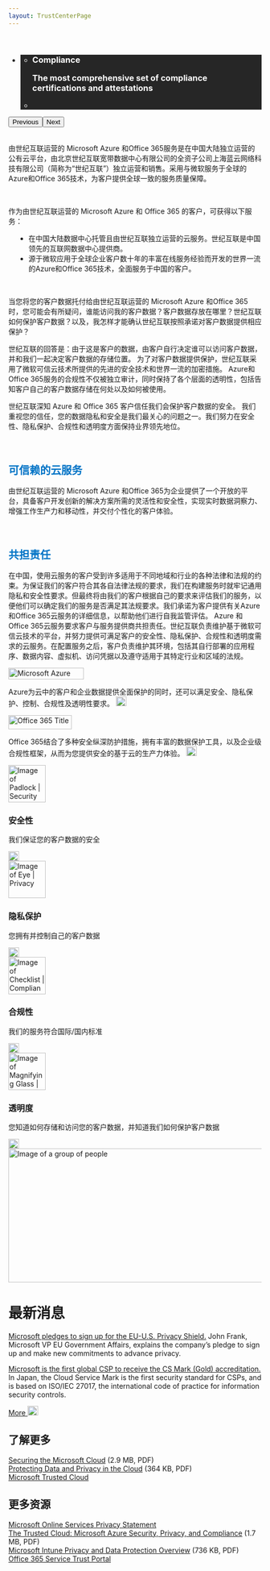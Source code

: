 ```yaml
---
layout: TrustCenterPage
---
```

<div class="row-fluid">
        <div class="span">
            <div>
                <div class="row-fluid wider hero grid-container" data-view4="1" data-view3="1" data-view2="1" data-view1="1" data-cols="1">
                    <div class="span bp0-col-1-1 bp1-col-1-1 bp2-col-1-1 bp3-col-1-1">
                        <br />
                        <div bi:type="slideshow" class="slideshow slideshow-hero hero" xmlns:bi="urn:schemas-microsoft-com:mscom:bi">
                            <ul bi:type="list" class="slides">
                                <li id="slide-1" bi:index="0" selectBi="">
                                    <div class="heroitem light-foreground" bi:type="heroitem">
                                        <div class="media" bi:parenttitle="t1">
                                            <a href="https://www.microsoft.com/en-us/TrustCenter/Compliance/default.aspx" bi:track="False" bi:titleflag="t1" bi:index="0">
                                                <div data-picture="" data-alt="Compliance" data-disable-swap-below="">
                                                    <div data-src="https://c.s-microsoft.com/en-us/CMSImages/MS_TrustCenter_Homepage_Header_Compliance.jpg?version=89273cdd-d8b4-83b7-6499-592ec6e9aafc"></div>
                                                    <noscript></noscript>
                                                </div>
                                            </a>
                                        </div>
                                        <div class="text" bi:type="cta">
                                            <div class="text-container">
                                                <div class="box" style="background: rgba(0,0,0,.85); color: #FFFFFF;">
                                                    <ul bi:type="list" class="headerCaption">
                                                        <li class="box-title">
                                                            <h3 class="box-title" bi:type="title" bi:title="t1" style="color: #FFFFFF;">
                                                                Compliance
                                                                <p>The most comprehensive set of compliance certifications and attestations</p>
                                                            </h3>
                                                        </li>
                                                        <li class="box-actions box-description"><a target="_self" class="mscom-link" href=""></a></li>
                                                    </ul>
                                                </div>
                                            </div>
                                        </div>
                                    </div>
                                </li>
                                <li id="slide-2" bi:index="1" selectBi="" style="display:none;">
                                    <div class="heroitem light-foreground" bi:type="heroitem">
                                        <div class="media" bi:parenttitle="t1">
                                            <a href="https://www.microsoft.com/en-us/TrustCenter/STP/default.aspx" bi:track="False" bi:titleflag="t1" bi:index="1">
                                                <div data-picture="" data-alt="Service Trust Portal" data-disable-swap-below="">
                                                    <div data-src="https://c.s-microsoft.com/en-us/CMSImages/MS_TrustCenter_Homepage_Header_STP_2.jpg?version=748c0130-9976-48be-3a47-8400e976118a"></div>
                                                    <noscript></noscript>
                                                </div>
                                            </a>
                                        </div>
                                        <div class="text" bi:type="cta">
                                            <div class="text-container">
                                                <div class="box" style="background: rgba(0,0,0,.85); color: #FFFFFF;">
                                                    <ul bi:type="list" class="headerCaption">
                                                        <li class="box-title">
                                                            <h3 class="box-title" bi:type="title" bi:title="t1" style="color: #FFFFFF;">
                                                                Service Trust Portal
                                                                <p>Access independent audit reports of our cloud services and security best practices</p>
                                                            </h3>
                                                        </li>
                                                        <li class="box-actions box-description"><a target="_self" class="mscom-link" href=""></a></li>
                                                    </ul>
                                                </div>
                                            </div>
                                        </div>
                                    </div>
                                </li>
                                <li id="slide-3" bi:index="2" selectBi="" style="display:none;">
                                    <div class="heroitem light-foreground" bi:type="heroitem">
                                        <div class="media" bi:parenttitle="t1">
                                            <a href="https://www.microsoft.com/en-us/TrustCenter/Privacy/You-are-in-control-of-your-data" bi:track="False" bi:titleflag="t1" bi:index="2">
                                                <div data-picture="" data-alt="Control over your data" data-disable-swap-below="">
                                                    <div data-src="https://c.s-microsoft.com/en-us/CMSImages/MS_TrustCenter_Homepage_Header_Control.jpg?version=c1064174-39f1-2e30-c254-ac4331f3bd91"></div>
                                                    <noscript></noscript>
                                                </div>
                                            </a>
                                        </div>
                                        <div class="text" bi:type="cta">
                                            <div class="text-container">
                                                <div class="box" style="background: rgba(0,0,0,.85); color: #FFFFFF;">
                                                    <ul bi:type="list" class="headerCaption">
                                                        <li class="box-title">
                                                            <h3 class="box-title" bi:type="title" bi:title="t1" style="color: #FFFFFF;">
                                                                Control over your data
                                                                <p>You know where your data is stored and how it is used</p>
                                                            </h3>
                                                        </li>
                                                        <li class="box-actions box-description"><a target="_self" class="mscom-link" href=""></a></li>
                                                    </ul>
                                                </div>
                                            </div>
                                        </div>
                                    </div>
                                </li>
                                <li id="slide-4" bi:index="3" selectBi="" style="display:none;">
                                    <div class="heroitem light-foreground" bi:type="heroitem">
                                        <div class="media" bi:parenttitle="t1">
                                            <a href="https://www.microsoft.com/en-us/TrustCenter/Security/default.aspx" bi:track="False" bi:titleflag="t1" bi:index="3">
                                                <div data-picture="" data-alt="Security" data-disable-swap-below="">
                                                    <div data-src="https://c.s-microsoft.com/en-us/CMSImages/MS_TrustCenter_Homepage_Header_Security.jpg?version=d72c05e4-bae3-beea-23bd-fb6d8f038640"></div>
                                                    <noscript></noscript>
                                                </div>
                                            </a>
                                        </div>
                                        <div class="text" bi:type="cta">
                                            <div class="text-container">
                                                <div class="box" style="background: rgba(0,0,0,.85); color: #FFFFFF;">
                                                    <ul bi:type="list" class="headerCaption">
                                                        <li class="box-title">
                                                            <h3 class="box-title" bi:type="title" bi:title="t1" style="color: #FFFFFF;">
                                                                Security
                                                                <p>We help keep your customer data secure with state-of-the-art technology</p>
                                                            </h3>
                                                        </li>
                                                        <li class="box-actions box-description"><a target="_self" class="mscom-link" href=""></a></li>
                                                    </ul>
                                                </div>
                                            </div>
                                        </div>
                                    </div>
                                </li>
                            </ul>
                            <div class="navigation international" bi:track="false">
                                <div class="grid-container settop" data-title-text="Go To Slide "></div>
                            </div>
                            <div class="prev-next" bi:track="false"><button class="prev"><span class="icon-left" aria-hidden="true"></span><span class="screen-reader-text">Previous</span></button><button class="next"><span class="icon-right" aria-hidden="true"></span><span class="screen-reader-text">Next</span></button></div>
                            <div id="play-pause" class="play-pause" style="display:none">
                                <div class="pause"><button id="pauseButton" class="pause_button"><span class="icon-pause" aria-hidden="true"></span><span class="screen-reader-text">Pause</span></button></div>
                                <div class="play"><button id="playButton" class="play_button"><span class="icon-play" aria-hidden="true"></span><span class="screen-reader-text">Play</span></button></div>
                            </div>
                        </div>
                    </div>
                </div>
                <div class="row-fluid grid-container mscom-grid-container" data-view4="1" data-view3="1" data-view2="1" data-view1="1" data-cols="1">
                    <div class="span bp0-col-1-1 bp1-col-1-1 bp2-col-1-1 bp3-col-1-1">
                        <br />
                        <p>
                            由世纪互联运营的 Microsoft Azure 和Office 365服务是在中国大陆独立运营的公有云平台，由北京世纪互联宽带数据中心有限公司的全资子公司上海蓝云网络科技有限公司（简称为“世纪互联”）独立运营和销售。采用与微软服务于全球的Azure和Office 365技术，为客户提供全球一致的服务质量保障。
                        </p>
                        <br />
                        <p>
                            作为由世纪互联运营的 Microsoft Azure 和 Office 365 的客户，可获得以下服务：
                        </p>
                        <ul style="padding-left: 40px;">
                            <li style="list-style-type:disc">在中国大陆数据中心托管且由世纪互联独立运营的云服务。世纪互联是中国领先的互联网数据中心提供商。</li>
                            <li style="list-style-type:disc">源于微软应用于全球企业客户数十年的丰富在线服务经验而开发的世界一流的Azure和Office 365技术，全面服务于中国的客户。</li>
                        </ul>
                        <br />
                        <p> 当您将您的客户数据托付给由世纪互联运营的 Microsoft Azure 和Office 365 时，您可能会有所疑问，谁能访问我的客户数据？客户数据存放在哪里？世纪互联如何保护客户数据？以及，我怎样才能确认世纪互联按照承诺对客户数据提供相应保护？</p>
                        <p> 世纪互联的回答是：由于这是客户的数据，由客户自行决定谁可以访问客户数据，并和我们一起决定客户数据的存储位置。 为了对客户数据提供保护，世纪互联采用了微软可信云技术所提供的先进的安全技术和世界一流的加密措施。 Azure和Office 365服务的合规性不仅被独立审计，同时保持了各个层面的透明性，包括告知客户自己的客户数据存储在何处以及如何被使用。</p>
                        <p> 世纪互联深知 Azure 和 Office 365 客户信任我们会保护客户数据的安全。 我们重视您的信任，您的数据隐私和安全是我们最关心的问题之一。我们努力在安全性、隐私保护、合规性和透明度方面保持业界领先地位。</p>
                        <br />
                        <p><h2 style="color:rgb(0,115,198)">可信赖的云服务</h2></p>
                        <p>由世纪互联运营的 Microsoft Azure 和Office 365为企业提供了一个开放的平台，具备客户开发创新的解决方案所需的灵活性和安全性，实现实时数据洞察力、增强工作生产力和移动性，并交付个性化的客户体验。</p>
                        <br />
                        <p><h2 style="color:rgb(0,115,198)">共担责任</h2></p>
                        <p>
                            在中国，使用云服务的客户受到许多适用于不同地域和行业的各种法律和法规的约束。为保证我们的客户符合其各自法律法规的要求，我们在构建服务时就牢记通用隐私和安全性要求。但最终将由我们的客户根据自己的要求来评估我们的服务，以便他们可以确定我们的服务是否满足其法规要求。我们承诺为客户提供有关Azure 和Office 365云服务的详细信息，以帮助他们进行自我监管评估。
                            Azure 和Office 365云服务要求客户与服务提供商共担责任。世纪互联负责维护基于微软可信云技术的平台，并努力提供可满足客户的安全性、隐私保护、合规性和透明度需求的云服务。在配置服务之后，客户负责维护其环境，包括其自行部署的应用程序、数据内容、虚拟机、访问凭据以及遵守适用于其特定行业和区域的法规。
                        </p>
                    </div>
                </div>
                <div class="row-fluid grid-container mscom-grid-container" id="Services" data-view4="4" data-view3="4" data-view2="2" data-view1="1" data-cols="4">
                    <div class="span bp0-col-1-1 bp1-col-2-1 bp2-col-4-1 bp3-col-4-1">
                        <div class="image-wrapper"><img src="https://c.s-microsoft.com/en-us/CMSImages/MS-Azure-Title.jpg?version=9ab94844-46b5-5f16-3d32-594cf9d6431b" class="mscom-image title1Adjustment" alt="Microsoft Azure Title" width="150" height="23" /></div>
                        <p>
                            Azure为云中的客户和企业数据提供全面保护的同时，还可以满足安全、隐私保护、控制、合规性及透明性要求。
                            <a target="_self" class="mscom-link withArrow" href="https://www.microsoft.com/en-us/TrustCenter/CloudServices/Azure"><img src="https://c.s-microsoft.com/en-us/CMSImages/Arrow-nobg.png?version=4af37876-de78-d419-6f89-7890a74d4158" class="mscom-image" alt="Arrow | Navigate To Azure" width="21" height="19" /></a>
                        </p>
                    </div>
                    <div class="span bp0-col-1-1 bp1-col-2-1 bp2-col-4-1 bp3-col-4-1 bp0-clear">
                        <div class="image-wrapper"><img src="https://c.s-microsoft.com/en-us/CMSImages/Ofc365_rgb_Orng166.png?version=8cb78da7-1559-29e2-f7cc-b4dd79f440b3" class="mscom-image title1Adjustment" alt="Office 365 Title" width="126" height="28" /></div>
                        <p>
                            Office 365结合了多种安全纵深防护措施，拥有丰富的数据保护工具，以及企业级合规性框架，从而为您提供安全的基于云的生产力体验。
                            <a target="_self" class="mscom-link withArrow" href="/en-us/TrustCenter/CloudServices/Office-365"><img src="https://c.s-microsoft.com/en-us/CMSImages/Arrow-nobg.png?version=4af37876-de78-d419-6f89-7890a74d4158" class="mscom-image" alt="Arrow | Navigate To office" width="21" height="19" /></a>
                        </p>
                    </div>
                    <!--隐藏-->
                    <div class="span bp0-col-1-1 bp1-col-2-1 bp2-col-4-1 bp3-col-4-1 bp0-clear" style="display: none !important">
                        <div class="image-wrapper"><img src="https://c.s-microsoft.com/en-us/CMSImages/MS_Dynamics_Logo_Blk_rgb.png?version=06e4eef9-aa86-64d0-5f85-b53520154354" class="mscom-image title2Adjustment" alt="Microsoft Dynamics Title" width="172" height="22" /></div>
                        <p>
                            <strong>Dynamics AX</strong> accelerates business with trusted cloud ERP services
                            <a target="_self" class="mscom-link withArrow" href="https://www.microsoft.com/en-us/TrustCenter/CloudServices/Dynamics-AX"><img src="https://c.s-microsoft.com/en-us/CMSImages/Arrow-nobg.png?version=4af37876-de78-d419-6f89-7890a74d4158" class="mscom-image" alt="Arrow | Navigate To dynamics ax" width="21" height="19" /></a>
                        </p>
                    </div>
                    <!--隐藏-->
                    <div class="span bp0-col-1-1 bp1-col-2-1 bp2-col-4-1 bp3-col-4-1 bp0-clear bp1-clear" style="display: none !important">
                        <div class="image-wrapper"><img src="https://c.s-microsoft.com/en-us/CMSImages/MS_Dynamics_Logo_Blk_rgb.png?version=06e4eef9-aa86-64d0-5f85-b53520154354" class="mscom-image title2Adjustment" alt="Microsoft Dynamics Title" width="172" height="22" /></div>
                        <p>
                            <strong>Dynamics CRM Online</strong> enables more secure customer engagement
                            <a target="_self" class="mscom-link withArrow" href="https://www.microsoft.com/en-us/TrustCenter/CloudServices/Dynamics"><img src="https://c.s-microsoft.com/en-us/CMSImages/Arrow-nobg.png?version=4af37876-de78-d419-6f89-7890a74d4158" class="mscom-image" alt="Arrow | Navigate To dynamics" width="21" height="19" /></a>
                        </p>
                    </div>
                </div>
                <div class="row-fluid grid-container mscom-grid-container" id="Services2" data-view4="4" data-view3="4" data-view2="2" data-view1="1" data-cols="4">
                    <!--隐藏-->
                    <div style="display: none !important" class="span bp0-col-1-1 bp1-col-2-1 bp2-col-4-1 bp3-col-4-1 bp0-clear">
                        <div class="image-wrapper"><img src="https://c.s-microsoft.com/en-us/CMSImages/Ofc365_rgb_Orng166.png?version=8cb78da7-1559-29e2-f7cc-b4dd79f440b3" class="mscom-image title1Adjustment" alt="Office 365 Title" width="126" height="28" /></div>
                        <p>
                            Office 365结合了多种安全纵深防护措施，拥有丰富的数据保护工具，以及企业级合规性框架，从而为您提供安全的基于云的生产力体验。
                            <a target="_self" class="mscom-link withArrow" href="/en-us/TrustCenter/CloudServices/Office-365"><img src="https://c.s-microsoft.com/en-us/CMSImages/Arrow-nobg.png?version=4af37876-de78-d419-6f89-7890a74d4158" class="mscom-image" alt="Arrow | Navigate To office" width="21" height="19" /></a>
                        </p>
                    </div>
                    <!--隐藏-->
                    <div style="display: none !important" class="span bp0-col-1-1 bp1-col-2-1 bp2-col-4-1 bp3-col-4-1">
                        <div class="image-wrapper"><img src="https://c.s-microsoft.com/en-us/CMSImages/Ofc365_rgb_Orng166.png?version=8cb78da7-1559-29e2-f7cc-b4dd79f440b3" class="mscom-image title1Adjustment" alt="Office 365 Title" width="126" height="28" /></div>
                        <p>
                            Cloud-based productivity with greater security
                            <a target="_self" class="mscom-link withArrow" href="/en-us/TrustCenter/CloudServices/Office-365"><img src="https://c.s-microsoft.com/en-us/CMSImages/Arrow-nobg.png?version=4af37876-de78-d419-6f89-7890a74d4158" class="mscom-image" alt="Arrow | Navigate To office" width="21" height="19" /></a>
                        </p>
                    </div>
                    <!--隐藏-->
                    <div style="display: none !important" class="span bp0-col-1-1 bp1-col-2-1 bp2-col-4-1 bp3-col-4-1 bp0-clear">
                        <div class="image-wrapper"><img src="https://c.s-microsoft.com/en-us/CMSImages/Microsoft-National-Clouds.png?version=a1011ea5-78e9-af15-e28a-b952098fb5a7" class="mscom-image title2Adjustment adjusted" alt="Microsoft National Clouds Title" width="199" height="45" /></div>
                        <p>
                            Isolated clouds for China, Germany, and the US government
                            <a target="_self" class="mscom-link withArrow" href="https://www.microsoft.com/en-us/TrustCenter/CloudServices/NationalCloud"><img src="https://c.s-microsoft.com/en-us/CMSImages/Arrow-nobg.png?version=4af37876-de78-d419-6f89-7890a74d4158" class="mscom-image" alt="Arrow | Navigate To national clouds" width="21" height="19" /></a>
                        </p>
                    </div>
                    <!--隐藏-->
                    <div style="display: none !important" class="span bp0-col-1-1 bp1-col-2-1 bp2-col-4-1 bp3-col-4-1 bp0-clear bp1-clear">
                        <div class="image-wrapper"><img src="https://c.s-microsoft.com/en-us/CMSImages/Power-BI.png?version=573fe466-cbdd-a280-d1fa-06598898830a" class="mscom-image title2Adjustment adjusted" alt="Power BI Title" width="199" height="45" /></div>
                        <p>
                            Data visualization and business intelligence cloud services
                            <a target="_self" class="mscom-link withArrow" href="https://www.microsoft.com/en-us/TrustCenter/CloudServices/Power-BI"><img src="https://c.s-microsoft.com/en-us/CMSImages/Arrow-nobg.png?version=4af37876-de78-d419-6f89-7890a74d4158" class="mscom-image" alt="Arrow | Navigate To power bi" width="21" height="19" /></a>
                        </p>
                    </div>
                </div>
                <div class="grayback">
                    <div class="row-fluid grid-container mscom-grid-container features" data-view4="4" data-view3="4" data-view2="2" data-view1="1" data-cols="4">
                        <div class="span bp0-col-1-1 bp1-col-2-1 bp2-col-4-1 bp3-col-4-1">
                            <div class="row-fluid" data-view4="2" data-view3="2" data-view2="2" data-view1="1" data-cols="2">
                                <div class="span bp0-col-1-1 bp1-col-2-1 bp2-col-2-1 bp3-col-2-1 features-icon"><img src="https://c.s-microsoft.com/en-us/CMSImages/Security.png?version=fdb6c778-5a41-999a-97f8-6ee4f663846e" class="mscom-image" alt="Image of Padlock | Security" width="74" height="74" /></div>
                                <div class="span bp0-col-1-1 bp1-col-2-1 bp2-col-2-1 bp3-col-2-1">
                                    <h3>安全性</h3>
                                    <p>我们保证您的客户数据的安全</p>
                                    <a target="_self" class="mscom-link withArrow" href="https://www.microsoft.com/en-us/TrustCenter/Security/default.aspx"><img src="https://c.s-microsoft.com/en-us/CMSImages/Arrow-nobg.png?version=4af37876-de78-d419-6f89-7890a74d4158" class="mscom-image" alt="Arrow | Navigate To Security" width="21" height="19" /></a>
                                </div>
                            </div>
                        </div>
                        <div class="span bp0-col-1-1 bp1-col-2-1 bp2-col-4-1 bp3-col-4-1">
                            <div class="row-fluid" data-view4="2" data-view3="2" data-view2="2" data-view1="1" data-cols="2">
                                <div class="span bp0-col-1-1 bp1-col-2-1 bp2-col-2-1 bp3-col-2-1 features-icon"><img src="https://c.s-microsoft.com/en-us/CMSImages/Privacy.png?version=911bcee3-a444-4ceb-39c3-0b44cf1c4643" class="mscom-image" alt="Image of Eye | Privacy" width="74" height="74" /></div>
                                <div class="span bp0-col-1-1 bp1-col-2-1 bp2-col-2-1 bp3-col-2-1">
                                    <h3>隐私保护</h3>
                                    <p>您拥有并控制自己的客户数据</p>
                                    <a target="_self" class="mscom-link withArrow" href="https://www.microsoft.com/en-us/TrustCenter/Privacy/default.aspx"><img src="https://c.s-microsoft.com/en-us/CMSImages/Arrow-nobg.png?version=4af37876-de78-d419-6f89-7890a74d4158" class="mscom-image" alt="Arrow | Navigate to Privacy" width="21" height="19" /></a>
                                </div>
                            </div>
                        </div>
                        <div class="span bp0-col-1-1 bp1-col-2-1 bp2-col-4-1 bp3-col-4-1">
                            <div class="row-fluid" data-view4="2" data-view3="2" data-view2="2" data-view1="1" data-cols="2">
                                <div class="span bp0-col-1-1 bp1-col-2-1 bp2-col-2-1 bp3-col-2-1 features-icon"><img src="https://c.s-microsoft.com/en-us/CMSImages/Compliance.png?version=d7c519fd-1b17-9778-7cf7-356f26edf7e5" class="mscom-image" alt="Image of Checklist | Compliance" width="74" height="74" /></div>
                                <div class="span bp0-col-1-1 bp1-col-2-1 bp2-col-2-1 bp3-col-2-1">
                                    <h3>合规性</h3>
                                    <p>我们的服务符合国际/国内标准</p>
                                    <a target="_self" class="mscom-link withArrow" href="https://www.microsoft.com/en-us/TrustCenter/Compliance/default.aspx"><img src="https://c.s-microsoft.com/en-us/CMSImages/Arrow-nobg.png?version=4af37876-de78-d419-6f89-7890a74d4158" class="mscom-image" alt="Arrow | Navigate to Compliance" width="21" height="19" /></a>
                                </div>
                            </div>
                        </div>
                        <div class="span bp0-col-1-1 bp1-col-2-1 bp2-col-4-1 bp3-col-4-1">
                            <div class="row-fluid" data-view4="2" data-view3="2" data-view2="2" data-view1="1" data-cols="2">
                                <div class="span bp0-col-1-1 bp1-col-2-1 bp2-col-2-1 bp3-col-2-1 features-icon"><img src="https://c.s-microsoft.com/en-us/CMSImages/Transparency.png?version=3614f4fd-d3a6-b2a9-a2a8-3af9fdb45bb2" class="mscom-image" alt="Image of Magnifying Glass | Transparency" width="74" height="74" /></div>
                                <div class="span bp0-col-1-1 bp1-col-2-1 bp2-col-2-1 bp3-col-2-1">
                                    <h3>透明度</h3>
                                    <p>您知道如何存储和访问您的客户数据，并知道我们如何保护客户数据</p>
                                    <a target="_self" class="mscom-link withArrow" href="https://www.microsoft.com/en-us/TrustCenter/Transparency/default.aspx"><img src="https://c.s-microsoft.com/en-us/CMSImages/Arrow-nobg.png?version=4af37876-de78-d419-6f89-7890a74d4158" class="mscom-image" alt="Arrow | Navigate to Transparency" width="21" height="19" /></a>
                                </div>
                            </div>
                        </div>
                    </div>
                </div>
                <div class="row-fluid whatsNew wider" data-view4="2" data-view3="2" data-view2="2" data-view1="1" data-cols="2">
                    <div class="span bp0-col-1-1 bp1-col-2-1 bp2-col-2-1 bp3-col-2-1 left"><img src="https://c.s-microsoft.com/en-us/CMSImages/group-people.jpg?version=4e0749fd-a9c9-2546-0da3-09ea49878089" class="mscom-image" alt="Image of a group of people" width="507" height="266" /></div>
                    <div class="span bp0-col-1-1 bp1-col-2-1 bp2-col-2-1 bp3-col-2-1 bp0-clear right">
                        <h1>最新消息</h1>
                        <p>
                            <a target="_blank" class="mscom-link" href="https://blogs.microsoft.com/eupolicy/2016/04/11/microsofts-commitments-including-dpa-cooperation-under-the-eu-u-s-privacy-shield/">Microsoft pledges to sign up for the EU-U.S. Privacy Shield.</a> John Frank, Microsoft VP EU Government Affairs, explains the company’s pledge to sign up and make new commitments
                            to advance privacy.
                        </p>
                        <p>
                            <a target="_blank" class="mscom-link" href="https://azure.microsoft.com/en-us/blog/microsoft-first-global-csp-to-receive-the-cloud-security-mark-gold-accreditation/">Microsoft is the first global CSP to receive the CS Mark (Gold) accreditation.</a> In Japan, the Cloud Service Mark is the first security standard for CSPs, and is based on ISO/IEC 27017,
                            the international code of practice for information security controls.
                        </p>
                        <a target="_self" class="mscom-link withArrowRight" href="https://www.microsoft.com/en-us/TrustCenter/Whats-New/default.aspx">
                            More
                            <img src="https://c.s-microsoft.com/en-us/CMSImages/Arrow_white.png?version=5c22924b-0b30-b9e9-3bea-41132bde0152" class="mscom-image" alt="Arrow | Navigate To What's New' " width="21" height="19" />
                        </a>
                    </div>
                </div>
                <div class="row-fluid grid-container mscom-grid-container" data-view4="2" data-view3="2" data-view2="2" data-view1="1" data-cols="2">
                    <div class="span bp0-col-1-1 bp1-col-2-1 bp2-col-2-1 bp3-col-2-1">
                        <h2>了解更多</h2>
                        <span class="withTail"><a target="_blank" class="mscom-link" href="http://download.microsoft.com/download/D/5/E/D5E0E59E-B8BC-4D08-B222-8BE36B233508/Securing_Microsoft_Cloud_Strategy_Brief_.pdf">Securing the Microsoft Cloud</a><span class="tail"> (2.9 MB, PDF)</span></span><br /><span class="withTail"><a target="_blank" class="mscom-link" href="http://download.microsoft.com/download/2/0/A/20A1529E-65CB-4266-8651-1B57B0E42DAA/Protecting-Data-and-Privacy-in-the-Cloud.pdf">Protecting Data and Privacy in the Cloud</a><span class="tail"> (364 KB, PDF)</span></span><br /><a target="_blank" class="mscom-link" href="https://www.microsoft.com/en-us/server-cloud/trusted-cloud.aspx">Microsoft Trusted Cloud</a><br />
                    </div>
                    <div class="span bp0-col-1-1 bp1-col-2-1 bp2-col-2-1 bp3-col-2-1 bp0-clear">
                        <h2>更多资源</h2>
                        <a target="_blank" class="mscom-link" href="http://go.microsoft.com/fwlink/p/?linkid=131004&amp;clcid=0x409">Microsoft Online Services Privacy Statement</a><br /><span class="withTail"><a target="_blank" class="mscom-link" href="http://download.microsoft.com/download/1/6/0/160216AA-8445-480B-B60F-5C8EC8067FCA/WindowsAzure-SecurityPrivacyCompliance.pdf">The Trusted Cloud: Microsoft Azure Security, Privacy, and Compliance</a><span class="tail"> (1.7 MB, PDF)</span></span><br /><span class="withTail"><a target="_blank" class="mscom-link" href="http://download.microsoft.com/download/C/A/B/CAB1F9BF-1C3F-41DB-8994-5B0EA35DD846/Intune_Privacy_and_Data_Protection_Overview.pdf">Microsoft Intune Privacy and Data Protection Overview</a><span class="tail"> (736 KB, PDF)</span></span><br /><a target="_blank" class="mscom-link" href="https://blogs.office.com/2015/09/15/announcing-the-office-365-service-trust-portal/">Office 365 Service Trust Portal</a><br />
                    </div>
                </div>
            </div>
        </div>
    </div>
